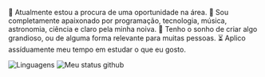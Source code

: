 💼 Atualmente estou a procura de uma oportunidade na área.
💜 Sou completamente apaixonado por programação, tecnologia, música, astronomia, ciência e claro pela minha noiva.
🎯 Tenho o sonho de criar algo grandioso, ou de alguma forma relevante para muitas pessoas.
⏳ Aplico assíduamente meu tempo em estudar o que eu gosto.

![Linguagens](https://github-readme-stats.vercel.app/api/top-langs/?username=WesleyTelesBenette&size_weight=0.5&count_weight=0.5&layout=donut&theme=midnight-purple)
![Meu status github](https://github-readme-stats.vercel.app/api?username=WesleyTelesBenette&size_weight=0.5&count_weight=0.5&show_icons=true&theme=midnight-purple)
